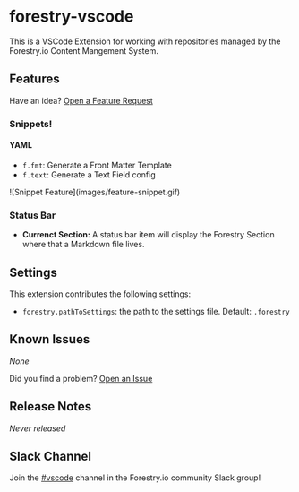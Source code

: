 # forestry-vscode

This is a VSCode Extension for working with repositories managed by the Forestry.io Content Mangement System.

## Features

Have an idea? [Open a Feature Request](https://github.com/forestryio/forestry-vscode/issues/new?template=feature_request.md)
### Snippets!

#### YAML

- `f.fmt`: Generate a Front Matter Template
- `f.text`: Generate a Text Field config

\!\[Snippet Feature\]\(images/feature-snippet.gif\)

### Status Bar

- **Currenct Section:** A status bar item will display the Forestry Section where that a Markdown file lives.

## Settings

This extension contributes the following settings:

- `forestry.pathToSettings`: the path to the settings file. Default: `.forestry`

## Known Issues

_None_

Did you find a problem? [Open an Issue](https://github.com/forestryio/forestry-vscode/issues/new?template=bug_report.md)

## Release Notes

_Never released_

## Slack Channel

Join the [#vscode](https://forestry.io/blog/join-our-slack-community/) channel in the Forestry.io community Slack group!
